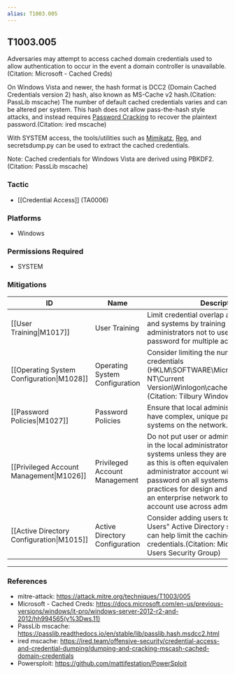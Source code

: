```yaml
---
alias: T1003.005
---
```


## T1003.005

Adversaries may attempt to access cached domain credentials used to allow authentication to occur in the event a domain controller is unavailable.(Citation: Microsoft - Cached Creds)

On Windows Vista and newer, the hash format is DCC2 (Domain Cached Credentials version 2) hash, also known as MS-Cache v2 hash.(Citation: PassLib mscache) The number of default cached credentials varies and can be altered per system. This hash does not allow pass-the-hash style attacks, and instead requires [Password Cracking](https://attack.mitre.org/techniques/T1110/002) to recover the plaintext password.(Citation: ired mscache)

With SYSTEM access, the tools/utilities such as [Mimikatz](https://attack.mitre.org/software/S0002), [Reg](https://attack.mitre.org/software/S0075), and secretsdump.py can be used to extract the cached credentials.

Note: Cached credentials for Windows Vista are derived using PBKDF2.(Citation: PassLib mscache)


### Tactic
- [[Credential Access]] (TA0006)

### Platforms
- Windows

### Permissions Required
- SYSTEM

### Mitigations

| ID | Name | Description |
| --- | --- | --- |
| [[User Training\|M1017]] | User Training | Limit credential overlap across accounts and systems by training users and administrators not to use the same password for multiple accounts. |
| [[Operating System Configuration\|M1028]] | Operating System Configuration | Consider limiting the number of cached credentials (HKLM\SOFTWARE\Microsoft\Windows NT\Current Version\Winlogon\cachedlogonscountvalue)(Citation: Tilbury Windows Credentials) |
| [[Password Policies\|M1027]] | Password Policies | Ensure that local administrator accounts have complex, unique passwords across all systems on the network. |
| [[Privileged Account Management\|M1026]] | Privileged Account Management | Do not put user or admin domain accounts in the local administrator groups across systems unless they are tightly controlled, as this is often equivalent to having a local administrator account with the same password on all systems. Follow best practices for design and administration of an enterprise network to limit privileged account use across administrative tiers. |
| [[Active Directory Configuration\|M1015]] | Active Directory Configuration | Consider adding users to the "Protected Users" Active Directory security group. This can help limit the caching of users' plaintext credentials.(Citation: Microsoft Protected Users Security Group) |


---
### References

- mitre-attack: https://attack.mitre.org/techniques/T1003/005
- Microsoft - Cached Creds: https://docs.microsoft.com/en-us/previous-versions/windows/it-pro/windows-server-2012-r2-and-2012/hh994565(v%3Dws.11)
- PassLib mscache: https://passlib.readthedocs.io/en/stable/lib/passlib.hash.msdcc2.html
- ired mscache: https://ired.team/offensive-security/credential-access-and-credential-dumping/dumping-and-cracking-mscash-cached-domain-credentials
- Powersploit: https://github.com/mattifestation/PowerSploit
